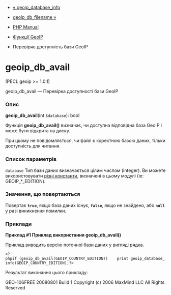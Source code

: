 - [« geoip_database_info](function.geoip-database-info.md)
- [geoip_db_filename »](function.geoip-db-filename.md)

- [PHP Manual](index.md)
- [Функції GeoIP](ref.geoip.md)
- Перевіряє доступність бази GeoIP

# geoip_db_avail

(PECL geoip \>= 1.0.1)

geoip_db_avail — Перевірка доступності бази GeoIP

### Опис

**geoip_db_avail**(int `$database`): bool

Функція **geoip_db_avail()** визначає, чи доступна відповідна
база GeoIP і може бути відкрита на диску.

При цьому не повідомляється, чи файл є коректною базою даних, тільки
доступність для читання.

### Список параметрів

`database`
Тип бази даних визначається цілим числом (integer). Ви можете
використовувати [різні константи](geoip.constants.md), визначені в
цьому модулі (ie: GEOIP\_\*\_EDITION).

### Значення, що повертаються

Повертає **`true`**, якщо база даних існує, **`false`**, якщо не
знайдено, або **`null`** у разі виникнення помилки.

### Приклади

**Приклад #1 Приклад використання **geoip_db_avail()****

Приклад виводить версію поточної бази даних у вигляді рядка.

` <?phpif (geoip_db_avail(GEOIP_COUNTRY_EDITION))    print geoip_database_info(GEOIP_COUNTRY_EDITION);?> `

Результат виконання цього прикладу:

GEO-106FREE 20080801 Build 1 Copyright (c) 2006 MaxMind LLC All Rights Reserved
